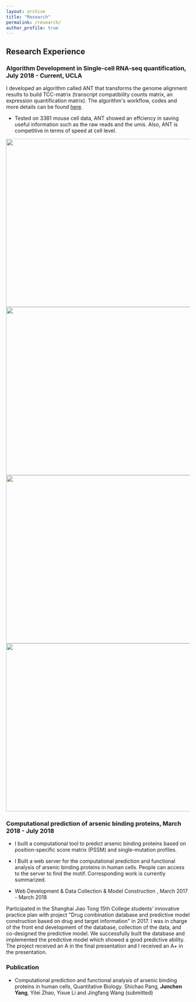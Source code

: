 ```yaml
---
layout: archive
title: "Research"
permalink: /research/
author_profile: true
---
```


Research Experience
--------------

### Algorithm Development in Single-cell RNA-seq quantification, July 2018 - Current, UCLA

I developed an algorithm called ANT that transforms the genome alignment results to build TCC-matrix (transcript compatibility counts matrix, an expression quantification matrix). The algorithm's workflow, codes and more details can be found [here](https://github.com/KevinBastianYang/ANT).

* Tested on 3381 mouse cell data, ANT showed an effciency in saving useful information such as the raw reads and the umis. Also, ANT is competitive in terms of speed at cell level.

<img src="https://jcyang.net/jcyang.github.io/images/7.PNG" class="floatpic" align= "center" width="610" height="460">

<img src="https://jcyang.net/jcyang.github.io/images/8.PNG" class="floatpic"  align = "center" width="610" height="460"> 

<img src="https://jcyang.net/jcyang.github.io/images/9.PNG" class="floatpic" align = "center" width="610" height="460"> 

<img src="https://jcyang.net/jcyang.github.io/images/10.jpg" class="floatpic" align = "center" width="610" height="460"> 

### Computational prediction of arsenic binding proteins, March 2018 - July 2018

* I built a computational tool to predict arsenic binding proteins based on position-specific score matrix (PSSM) and single-mutation profiles. 

* I Built a web server for the computational prediction and functional analysis of arsenic binding proteins in human cells. People can access to the server to find the motif. Corresponding work is currently summarized.

- Web Development & Data Collection & Model Construction  , March 2017 - March 2018

Participated in the Shanghai Jiao Tong 15th College students’ innovative practice plan with project "Drug combination database and predictive model construction based on drug and target information" in 2017. I was in charge of the front end development of the database, collection of the data, and co-designed the predictive model. We successfully built the database and implemented the predictive model which showed a good predictive ability. The project received an A in the final presentation and I received an A+ in the presentation.

### Publication

- Computational prediction and functional analysis of arsenic binding proteins in human cells, Quantitative Biology. Shichao Pang, <b>Junchen Yang</b>, Yilei Zhao, Yixue Li and Jingfang Wang (submitted)
